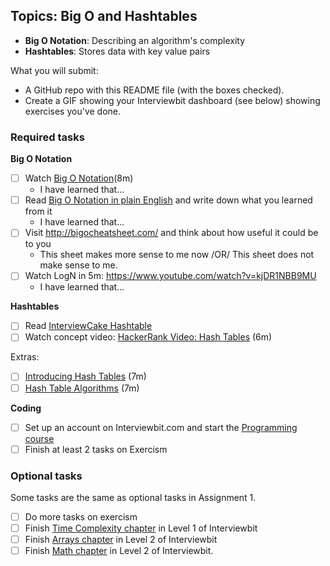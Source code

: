## Topics: Big O and Hashtables

* **Big O Notation**: Describing an algorithm's complexity
* **Hashtables**: Stores data with key value pairs

What you will submit:
- A GitHub repo with this README file (with the boxes checked).
- Create a GIF showing your Interviewbit dashboard (see below) showing exercises you've done.

### Required tasks

**Big O Notation**

- [ ] Watch [Big O Notation](https://www.youtube.com/watch?v=v4cd1O4zkGw)(8m)
  - I have learned that...
- [ ] Read [Big O Notation in plain English](http://stackoverflow.com/questions/487258/what-is-a-plain-english-explanation-of-big-o-notation) and write down what you learned from it
  - I have learned that...
- [ ] Visit http://bigocheatsheet.com/ and think about how useful it could be to you
  - This sheet makes more sense to me now /OR/ This sheet does not make sense to me.
- [ ] Watch LogN in 5m: https://www.youtube.com/watch?v=kjDR1NBB9MU
  - I have learned that...
  
**Hashtables**

- [ ] Read [InterviewCake Hashtable](https://www.interviewcake.com/concept/java/hash-map?)
- [ ] Watch concept video: [HackerRank Video: Hash Tables](https://www.youtube.com/watch?v=shs0KM3wKv8) (6m)

Extras: 
- [ ] [Introducing Hash Tables](https://www.youtube.com/watch?v=MfhjkfocRR0) (7m)
- [ ] [Hash Table Algorithms](https://www.youtube.com/watch?v=Ke_tII6Y0GE) (7m)

**Coding**

- [ ] Set up an account on Interviewbit.com and start the [Programming course](https://www.interviewbit.com/courses/programming/)
- [ ] Finish at least 2 tasks on Exercism

### Optional tasks

Some tasks are the same as optional tasks in Assignment 1.

- [ ] Do more tasks on exercism
- [ ] Finish [Time Complexity chapter](https://www.interviewbit.com/courses/programming/topics/time-complexity) in Level 1 of Interviewbit
- [ ] Finish [Arrays chapter]((https://www.interviewbit.com/courses/programming/topics/arrays/)) in Level 2 of Interviewbit
- [ ] Finish [Math chapter](https://www.interviewbit.com/courses/programming/topics/math/) in Level 2 of Interviewbit.
